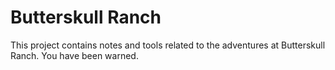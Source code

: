 # Butterskull Ranch
This project contains notes and tools related to the adventures at Butterskull Ranch. You have been warned.